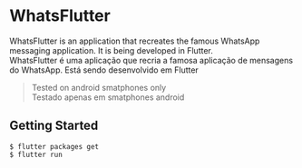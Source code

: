 # WhatsFlutter

WhatsFlutter is an application that recreates the famous WhatsApp messaging application. It is being developed in Flutter.  
WhatsFlutter é uma aplicação que recria a famosa aplicação de mensagens do WhatsApp. Está sendo desenvolvido em Flutter  
  
> Tested on android smatphones only  
Testado apenas em smatphones android

## Getting Started  
  
```
$ flutter packages get
$ flutter run
```

